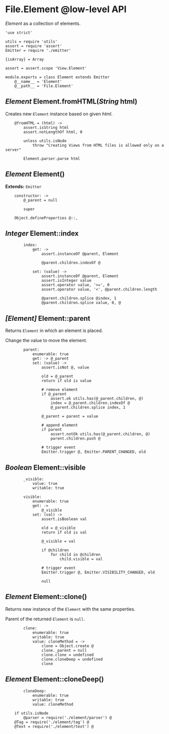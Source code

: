 File.Element @low-level API
===========================

*Element* as a collection of elements.

	'use strict'

	utils = require 'utils'
	assert = require 'assert'
	Emitter = require './emitter'

	{isArray} = Array

	assert = assert.scope 'View.Element'

	module.exports = class Element extends Emitter
		@__name__ = 'Element'
		@__path__ = 'File.Element'

*Element* Element.fromHTML(*String* html)
-----------------------------------------

Creates new `Element` instance based on given *html*.

		@fromHTML = (html) ->
			assert.isString html
			assert.notLengthOf html, 0

			unless utils.isNode
				throw "Creating Views from HTML files is allowed only on a server"

			Element.parser.parse html

*Element* Element()
-------------------

**Extends:** `Emitter`

		constructor: ->
			@_parent = null

			super

		Object.defineProperties @::,

*Integer* Element::index
------------------------

			index:
				get: ->
					assert.instanceOf @parent, Element

					@parent.children.indexOf @

				set: (value) ->
					assert.instanceOf @parent, Element
					assert.isInteger value
					assert.operator value, '>=', 0
					assert.operator value, '<', @parent.children.length

					@parent.children.splice @index, 1
					@parent.children.splice value, 0, @

*[Element]* Element::parent
---------------------------

Returns `Element` in which an element is placed.

Change the value to move the element.

			parent:
				enumerable: true
				get: -> @_parent
				set: (value) ->
					assert.isNot @, value

					old = @_parent
					return if old is value

					# remove element
					if @_parent
						assert.ok utils.has(@_parent.children, @)
						index = @_parent.children.indexOf @
						@_parent.children.splice index, 1

					@_parent = parent = value

					# append element
					if parent
						assert.notOk utils.has(@_parent.children, @)
						parent.children.push @

					# trigger event
					Emitter.trigger @, Emitter.PARENT_CHANGED, old

*Boolean* Element::visible
--------------------------

			_visible:
				value: true
				writable: true

			visible:
				enumerable: true
				get: ->
					@_visible
				set: (val) ->
					assert.isBoolean val

					old = @_visible
					return if old is val

					@_visible = val

					if @children
						for child in @children
							child.visible = val

					# trigger event
					Emitter.trigger @, Emitter.VISIBILITY_CHANGED, old

					null

*Element* Element::clone()
--------------------------

Returns new instance of the `Element` with the same properties.

Parent of the returned `Element` is `null`.

			clone:
				enumerable: true
				writable: true
				value: cloneMethod = ->
					clone = Object.create @
					clone._parent = null
					clone.clone = undefined
					clone.cloneDeep = undefined
					clone

*Element* Element::cloneDeep()
------------------------------

			cloneDeep:
				enumerable: true
				writable: true
				value: cloneMethod

		if utils.isNode
			@parser = require('./element/parser') @
		@Tag = require('./element/tag') @
		@Text = require('./element/text') @
